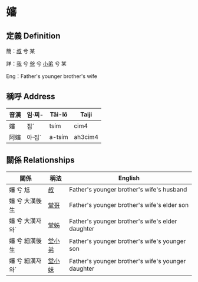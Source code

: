 # 嬸
## 定義 Definition
簡：[叔](member11.md) 兮 某

詳：[我](member1.md) 兮 [爸](member2.md) 兮 [小弟](member11.md) 兮 某

Eng：Father's younger brother's wife

## 稱呼 Address

音漢 | 임·찌- | Tâi-lô | Taiji
--- | --- | --- | --- 
嬸 | 짐ˊ | tsím | cim4 
阿嬸 | 아·짐ˊ | a-tsím | ah3cim4 


## 關係 Relationships

關係 | 稱法 | English
--- | --- | --- 
嬸 兮 尪 | [叔](member11.md) | Father's younger brother's wife's husband
嬸 兮 大漢後生 | [堂哥](member73.md) | Father's younger brother's wife's elder son
嬸 兮 大漢자와ˊ | [堂姊](member74.md) | Father's younger brother's wife's elder daughter
嬸 兮 細漢後生 | [堂小弟](member75.md) | Father's younger brother's wife's younger son
嬸 兮 細漢자와ˊ | [堂小妹](member76.md) | Father's younger brother's wife's younger daughter

